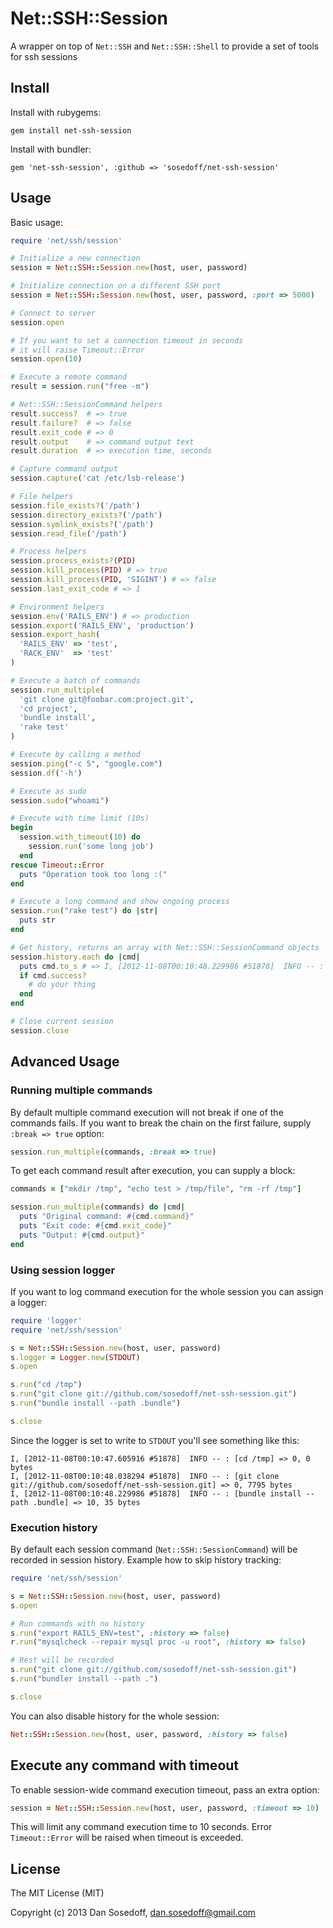 # Net::SSH::Session

A wrapper on top of `Net::SSH` and `Net::SSH::Shell` to provide a set of tools for ssh sessions

## Install

Install with rubygems:

```
gem install net-ssh-session
```

Install with bundler:

```
gem 'net-ssh-session', :github => 'sosedoff/net-ssh-session'
```

## Usage

Basic usage:

```ruby
require 'net/ssh/session'

# Initialize a new connection
session = Net::SSH::Session.new(host, user, password)

# Initialize connection on a different SSH port
session = Net::SSH::Session.new(host, user, password, :port => 5000)

# Connect to server
session.open

# If you want to set a connection timeout in seconds
# it will raise Timeout::Error 
session.open(10)

# Execute a remote command
result = session.run("free -m")

# Net::SSH::SessionCommand helpers
result.success?  # => true
result.failure?  # => false
result.exit_code # => 0
result.output    # => command output text
result.duration  # => execution time, seconds

# Capture command output
session.capture('cat /etc/lsb-release')

# File helpers
session.file_exists?('/path')
session.directory_exists?('/path')
session.symlink_exists?('/path')
session.read_file('/path')

# Process helpers
session.process_exists?(PID)
session.kill_process(PID) # => true
session.kill_process(PID, 'SIGINT') # => false
session.last_exit_code # => 1

# Environment helpers
session.env('RAILS_ENV') # => production
session.export('RAILS_ENV', 'production')
session.export_hash(
  'RAILS_ENV' => 'test',
  'RACK_ENV'  => 'test'
)

# Execute a batch of commands
session.run_multiple(
  'git clone git@foobar.com:project.git',
  'cd project',
  'bundle install',
  'rake test'
)

# Execute by calling a method
session.ping("-c 5", "google.com")
session.df('-h')

# Execute as sudo
session.sudo("whoami")

# Execute with time limit (10s)
begin
  session.with_timeout(10) do
    session.run('some long job')
  end
rescue Timeout::Error
  puts "Operation took too long :("
end

# Execute a long command and show ongoing process
session.run("rake test") do |str|
  puts str
end

# Get history, returns an array with Net::SSH::SessionCommand objects
session.history.each do |cmd|
  puts cmd.to_s # => I, [2012-11-08T00:10:48.229986 #51878]  INFO -- : [bundle install --path .bundle] => 10, 35 bytes
  if cmd.success?
    # do your thing
  end
end

# Close current session
session.close
```

## Advanced Usage

### Running multiple commands

By default multiple command execution will not break if one of the commands fails. If you want to break the chain on the first failure, supply `:break => true` option:

```ruby
session.run_multiple(commands, :break => true)
```

To get each command result after execution, you can supply a block:

```ruby
commands = ["mkdir /tmp", "echo test > /tmp/file", "rm -rf /tmp"]

session.run_multiple(commands) do |cmd|
  puts "Original command: #{cmd.command}"
  puts "Exit code: #{cmd.exit_code}"
  puts "Output: #{cmd.output}"
end
```

### Using session logger

If you want to log command execution for the whole session you can assign a logger:

```ruby
require 'logger'
require 'net/ssh/session'

s = Net::SSH::Session.new(host, user, password)
s.logger = Logger.new(STDOUT)
s.open

s.run("cd /tmp")
s.run("git clone git://github.com/sosedoff/net-ssh-session.git")
s.run("bundle install --path .bundle")

s.close
```

Since the logger is set to write to `STDOUT` you'll see something like this:

```
I, [2012-11-08T00:10:47.605916 #51878]  INFO -- : [cd /tmp] => 0, 0 bytes
I, [2012-11-08T00:10:48.038294 #51878]  INFO -- : [git clone git://github.com/sosedoff/net-ssh-session.git] => 0, 7795 bytes
I, [2012-11-08T00:10:48.229986 #51878]  INFO -- : [bundle install --path .bundle] => 10, 35 bytes
```

### Execution history

By default each session command (`Net::SSH::SessionCommand`) will be recorded in 
session history. Example how to skip history tracking:

```ruby
require 'net/ssh/session'

s = Net::SSH::Session.new(host, user, password)
s.open

# Run commands with no history
s.run("export RAILS_ENV=test", :history => false)
r.run("mysqlcheck --repair mysql proc -u root", :history => false)

# Rest will be recorded
s.run("git clone git://github.com/sosedoff/net-ssh-session.git")
s.run("bundler install --path .")

s.close
```

You can also disable history for the whole session:

```ruby
Net::SSH::Session.new(host, user, password, :history => false)
```

## Execute any command with timeout

To enable session-wide command execution timeout, pass an extra option:

```ruby
session = Net::SSH::Session.new(host, user, password, :timeout => 10)
```

This will limit any command execution time to 10 seconds. Error `Timeout::Error`
will be raised when timeout is exceeded.

## License

The MIT License (MIT)

Copyright (c) 2013 Dan Sosedoff, <dan.sosedoff@gmail.com>